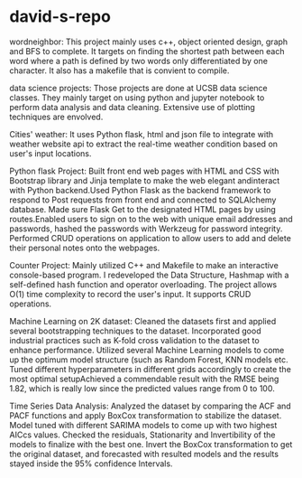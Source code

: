 # david-s-repo
wordneighbor: This project mainly uses c++, object oriented design, graph and BFS to complete. It targets on finding the shortest path between each word where a path is defined by two words only differentiated by one character. It also has a makefile that is convient to compile.


data science projects: Those projects are done at UCSB data science classes. They mainly target on using python and jupyter notebook to perform data analysis and data cleaning. Extensive use of plotting techniques are envolved.

Cities' weather: It uses Python flask, html and json file to integrate with weather website api to extract the real-time weather condition based on user's input locations.

Python flask Project:  Built front end web pages with HTML and CSS with Bootstrap library and Jinja template to make the web elegant andinteract with Python backend.Used Python Flask as the backend framework to respond to Post requests from front end and connected to SQLAlchemy database. Made sure Flask Get to the designated HTML pages by using routes.Enabled users to sign on to the web with unique email addresses and passwords, hashed the passwords with Werkzeug for password integrity. Performed CRUD operations on application to allow users to add and delete their personal notes onto the webpages.

Counter Project: Mainly utilized C++ and Makefile to make an interactive console-based program. I redeveloped the Data Structure, Hashmap with a self-defined hash function and operator overloading. The project allows O(1) time complexity to record the user's input. It supports CRUD operations.

Machine Learning on 2K dataset: Cleaned the datasets first and applied several bootstrapping techniques to the dataset. Incorporated good industrial practices such as K-fold cross validation to the dataset to enhance performance. Utilized several Machine Learning models to come up the optimum model structure (such as Random Forest, KNN models
etc. Tuned different hyperparameters in different grids accordingly to create the most optimal setupAchieved a commendable result with the RMSE being 1.82, which is really low since the predicted values range from 0 to 100.

Time Series Data Analysis: Analyzed the dataset by comparing the ACF and PACF functions and apply BoxCox transformation to stabilize the dataset. Model tuned with different SARIMA models to come up with two highest AICcs values. Checked the residuals, Stationarity and Invertibility of the models to finalize with the best one. Invert the BoxCox transformation to get the original dataset, and forecasted with resulted models and the results stayed inside the 95% confidence Intervals.


